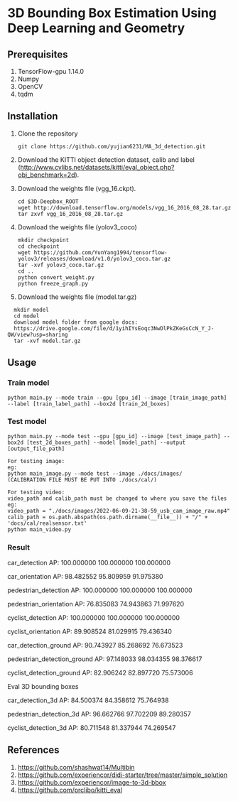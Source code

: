 # 3D Bounding Box Estimation Using Deep Learning and Geometry

 
## Prerequisites
1. TensorFlow-gpu 1.14.0
2. Numpy
3. OpenCV
4. tqdm

## Installation
1. Clone the repository
   ```Shell
   git clone https://github.com/yujian6231/MA_3d_detection.git
   ```
2. Download the KITTI object detection dataset, calib and label (http://www.cvlibs.net/datasets/kitti/eval_object.php?obj_benchmark=2d).
3. Download the weights file (vgg_16.ckpt).
   ```Shell
   cd $3D-Deepbox_ROOT
   wget http://download.tensorflow.org/models/vgg_16_2016_08_28.tar.gz
   tar zxvf vgg_16_2016_08_28.tar.gz
   ```

4. Download the weights file (yolov3_coco)
   ```Shell
   mkdir checkpoint
   cd checkpoint
   wget https://github.com/YunYang1994/tensorflow-yolov3/releases/download/v1.0/yolov3_coco.tar.gz
   tar -xvf yolov3_coco.tar.gz
   cd ..
   python convert_weight.py
   python freeze_graph.py
   ```

5. Download the weights file (model.tar.gz)
 ```Shell
   mkdir model
   cd model
   download model folder from google docs:
   https://drive.google.com/file/d/1yihIYsEoqc3NwDlPkZKeGsCcN_Y_J-QW/view?usp=sharing
   tar -xvf model.tar.gz
   ```



## Usage

### Train model
   ```Shell
   python main.py --mode train --gpu [gpu_id] --image [train_image_path] --label [train_label_path] --box2d [train_2d_boxes]
   ```

### Test model
   ```Shell
   python main.py --mode test --gpu [gpu_id] --image [test_image_path] --box2d [test_2d_boxes_path] --model [model_path] --output [output_file_path]

   For testing image:
   eg:
   python main_image.py --mode test --image ./docs/images/
   (CALIBRATION FILE MUST BE PUT INTO ./docs/cal/)

   For testing video:
   video_path and calib_path must be changed to where you save the files
   eg:
   video_path = "./docs/images/2022-06-09-21-38-59_usb_cam_image_raw.mp4"
   calib_path = os.path.abspath(os.path.dirname(__file__)) + "/" + 'docs/cal/realsensor.txt'
   python main_video.py 
   ```



### Result

car_detection AP: 100.000000 100.000000 100.000000

car_orientation AP: 98.482552 95.809959 91.975380

pedestrian_detection AP: 100.000000 100.000000 100.000000

pedestrian_orientation AP: 76.835083 74.943863 71.997620

cyclist_detection AP: 100.000000 100.000000 100.000000

cyclist_orientation AP: 89.908524 81.029915 79.436340

car_detection_ground AP: 90.743927 85.268692 76.673523

pedestrian_detection_ground AP: 97.148033 98.034355 98.376617

cyclist_detection_ground AP: 82.906242 82.897720 75.573006

Eval 3D bounding boxes

car_detection_3d AP: 84.500374 84.358612 75.764938

pedestrian_detection_3d AP: 96.662766 97.702209 89.280357

cyclist_detection_3d AP: 80.711548 81.337944 74.269547


## References
1. https://github.com/shashwat14/Multibin
2. https://github.com/experiencor/didi-starter/tree/master/simple_solution
3. https://github.com/experiencor/image-to-3d-bbox
4. https://github.com/prclibo/kitti_eval
